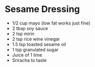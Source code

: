 # Sesame Dressing

- 1/2 cup mayo (low fat works just fine)
- 2 tbsp soy sauce
- 2 tsp mirin 
- 2 tsp rice wine vinegar
- 1.5 tsp toasted sesame oil
- 1 tsp granulated sugar
- Juice of 1 lime
- Sriracha to taste

